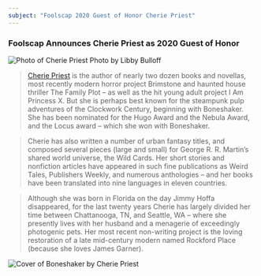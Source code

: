 ```yaml
---
subject: "Foolscap 2020 Guest of Honor Cherie Priest"
---
```


### Foolscap Announces Cherie Priest as 2020 Guest of Honor

![Photo of Cherie Priest](https://gallery.mailchimp.com/b53b9cb1a532a60b0f4675146/images/61dfaa4a-c9f1-4c8c-970e-d52e5e04ac76.jpg)
Photo by Libby Bulloff

> [Cherie Priest](https://www.cheriepriest.com) is the author of nearly two dozen books and novellas, most recently modern horror project Brimstone and haunted house thriller The Family Plot – as well as the hit young adult project I Am Princess X. But she is perhaps best known for the steampunk pulp adventures of the Clockwork Century, beginning with Boneshaker. She has been nominated for the Hugo Award and the Nebula Award, and the Locus award – which she won with Boneshaker.

> Cherie has also written a number of urban fantasy titles, and composed several pieces (large and small) for George R. R. Martin’s shared world universe, the Wild Cards. Her short stories and nonfiction articles have appeared in such fine publications as Weird Tales, Publishers Weekly, and numerous anthologies – and her books have been translated into nine languages in eleven countries.

> Although she was born in Florida on the day Jimmy Hoffa disappeared, for the last twenty years Cherie has largely divided her time between Chattanooga, TN, and Seattle, WA – where she presently lives with her husband and a menagerie of exceedingly photogenic pets. Her most recent non-writing project is the loving restoration of a late mid-century modern named Rockford Place (because she loves James Garner).

![Cover of Boneshaker by Cherie Priest](https://gallery.mailchimp.com/b53b9cb1a532a60b0f4675146/images/a35a6cfa-0b74-4e1d-a32a-b16b9827c02b.jpg)
